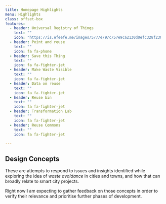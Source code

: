 ```yaml
---
title: Homepage Highlights
menu: Highlights
class: offset-box
features:
  - header: Universal Registry of Things
    text: ""
    icon: "https://is.efeefe.me/images/5/7/e/9/c/57e9ca2130d0efc328f23880d2d1a1fcd515e43f-universal-registry.png"
  - header: Point and reuse
    text: ""
    icon: fa fa-phone
  - header: Save this Thing
    text: ""
    icon: fa fa-fighter-jet
  - header: Make Waste Visible
    text: ""
    icon: fa fa-fighter-jet
  - header: Data on reuse
    text: ""
    icon: fa fa-fighter-jet
  - header: Reuse bin
    text: ""
    icon: fa fa-fighter-jet
  - header: Transformation Lab
    text: ""
    icon: fa fa-fighter-jet
  - header: Reuse Commons
    text: ""
    icon: fa fa-fighter-jet

---
```


## Design Concepts

These are attempts to respond to issues and insights identified while exploring the idea of *waste avoidance* in cities and towns, and how that can broadly relate to smart city projects.

Right now I am expecting to gather feedback on those concepts in order to verify their relevance and prioritise further phases of development.
